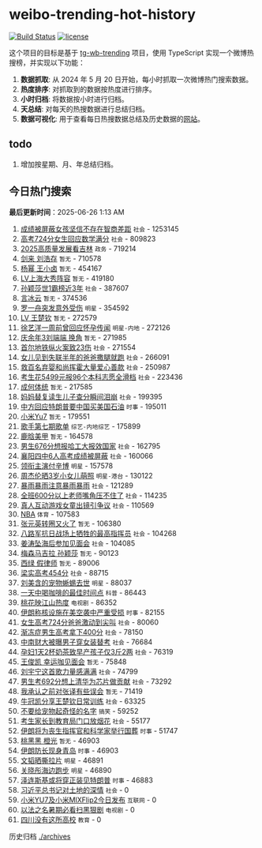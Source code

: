 # weibo-trending-hot-history

[![Build Status](https://github.com/lxw15337674/weibo-trending-hot-history/actions/workflows/nodejs.yml/badge.svg)](https://github.com/lxw15337674/weibo-trending-hot-history/actions)
[![license](https://img.shields.io/github/license/lxw15337674/weibo-trending-hot-history)](https://github.com/lxw15337674/weibo-trending-hot-history/blob/master/LICENSE)


这个项目的目标是基于 [tg-wb-trending](https://github.com/xiadd/tg-wb-trending) 项目，使用 TypeScript 实现一个微博热搜榜，并实现以下功能：

1. **数据抓取**: 从 2024 年 5 月 20 日开始，每小时抓取一次微博热门搜索数据。
2. **热度排序**: 对抓取到的数据按热度进行排序。
3. **小时归档**: 将数据按小时进行归档。
4. **天总结**: 对每天的热搜数据进行总结归档。
5. **数据可视化**: 用于查看每日热搜数据总结及历史数据的[网站](https://weibo-trending-hot-history.vercel.app/)。

## todo

1. 增加按星期、月、年总结归档。



## 今日热门搜索





































































































































































































































































































































































































































































































































































































































































































































































































































































































































































































































































































































































































































































































































































































































































































































































































































































































































































































































































































































































































































































































































































































































































































































































































































































































































































































































































































































































































































































































































































































































































































































































































































































































































































































































































































































































































































































































































































































































































































































































































































































































































































































































































































































































































































































































































































































































































































































































































































































































































































































































































































































































































































































































































































































































































































































































































































































































































































































































































































































































































































































































































































































































































































































































































































































































































































































































































































































































































































































































































































































































































































































































































































































































































































































































































































































































































































































































































































































































































































































































































































































































































































































































































































































































































































































































































































































































































































































































































































































































































































































































































































































































































































































































































































































<!-- BEGIN -->

**最后更新时间**：2025-06-26 1:13 AM
1. [成绩被屏蔽女孩坚信不存在智商差距](https://m.weibo.cn/search?containerid=100103type%3D1%26t%3D10%26q%3D%23%E6%88%90%E7%BB%A9%E8%A2%AB%E5%B1%8F%E8%94%BD%E5%A5%B3%E5%AD%A9%E5%9D%9A%E4%BF%A1%E4%B8%8D%E5%AD%98%E5%9C%A8%E6%99%BA%E5%95%86%E5%B7%AE%E8%B7%9D%23&stream_entry_id=31&isnewpage=1&extparam=seat%3D1%26realpos%3D1%26stream_entry_id%3D31%26flag%3D1%26band_rank%3D1%26lcate%3D5001%26filter_type%3Drealtimehot%26c_type%3D31%26dgr%3D0%26cate%3D5001%26pos%3D0%26q%3D%2523%25E6%2588%2590%25E7%25BB%25A9%25E8%25A2%25AB%25E5%25B1%258F%25E8%2594%25BD%25E5%25A5%25B3%25E5%25AD%25A9%25E5%259D%259A%25E4%25BF%25A1%25E4%25B8%258D%25E5%25AD%2598%25E5%259C%25A8%25E6%2599%25BA%25E5%2595%2586%25E5%25B7%25AE%25E8%25B7%259D%2523%26display_time%3D1750869430%26pre_seqid%3D17508694303230162153401) `社会` - 1253145
2. [高考724分女生回应数学满分](https://m.weibo.cn/search?containerid=100103type%3D1%26t%3D10%26q%3D%23%E9%AB%98%E8%80%83724%E5%88%86%E5%A5%B3%E7%94%9F%E5%9B%9E%E5%BA%94%E6%95%B0%E5%AD%A6%E6%BB%A1%E5%88%86%23&stream_entry_id=31&isnewpage=1&extparam=seat%3D1%26realpos%3D2%26stream_entry_id%3D31%26flag%3D2%26band_rank%3D2%26lcate%3D5001%26filter_type%3Drealtimehot%26c_type%3D31%26dgr%3D0%26cate%3D5001%26pos%3D1%26q%3D%2523%25E9%25AB%2598%25E8%2580%2583724%25E5%2588%2586%25E5%25A5%25B3%25E7%2594%259F%25E5%259B%259E%25E5%25BA%2594%25E6%2595%25B0%25E5%25AD%25A6%25E6%25BB%25A1%25E5%2588%2586%2523%26display_time%3D1750869430%26pre_seqid%3D17508694303230162153401) `社会` - 809823
3. [2025高质量发展看吉林](https://m.weibo.cn/search?containerid=100103type%3D1%26t%3D10%26q%3D%232025%E9%AB%98%E8%B4%A8%E9%87%8F%E5%8F%91%E5%B1%95%E7%9C%8B%E5%90%89%E6%9E%97%23&stream_entry_id=31&isnewpage=1&extparam=seat%3D1%26realpos%3D3%26stream_entry_id%3D31%26flag%3D0%26band_rank%3D3%26lcate%3D5001%26filter_type%3Drealtimehot%26c_type%3D31%26dgr%3D0%26cate%3D5001%26pos%3D2%26q%3D%25232025%25E9%25AB%2598%25E8%25B4%25A8%25E9%2587%258F%25E5%258F%2591%25E5%25B1%2595%25E7%259C%258B%25E5%2590%2589%25E6%259E%2597%2523%26display_time%3D1750869430%26pre_seqid%3D17508694303230162153401) `政务` - 719214
4. [剑来 刘浩存](https://m.weibo.cn/search?containerid=100103type%3D1%26t%3D10%26q%3D%E5%89%91%E6%9D%A5+%E5%88%98%E6%B5%A9%E5%AD%98&stream_entry_id=31&isnewpage=1&extparam=seat%3D1%26realpos%3D4%26stream_entry_id%3D31%26flag%3D2%26band_rank%3D4%26lcate%3D5001%26filter_type%3Drealtimehot%26c_type%3D31%26dgr%3D0%26cate%3D5001%26pos%3D4%26q%3D%25E5%2589%2591%25E6%259D%25A5%2520%25E5%2588%2598%25E6%25B5%25A9%25E5%25AD%2598%26display_time%3D1750869430%26pre_seqid%3D17508694303230162153401) `暂无` - 710578
5. [杨幂 王小卤](https://m.weibo.cn/search?containerid=100103type%3D1%26t%3D10%26q%3D%E6%9D%A8%E5%B9%82+%E7%8E%8B%E5%B0%8F%E5%8D%A4&stream_entry_id=31&isnewpage=1&extparam=seat%3D1%26realpos%3D5%26stream_entry_id%3D31%26flag%3D2%26band_rank%3D5%26lcate%3D5001%26filter_type%3Drealtimehot%26c_type%3D31%26dgr%3D0%26cate%3D5001%26pos%3D5%26q%3D%25E6%259D%25A8%25E5%25B9%2582%2520%25E7%258E%258B%25E5%25B0%258F%25E5%258D%25A4%26display_time%3D1750869430%26pre_seqid%3D17508694303230162153401) `暂无` - 454167
6. [LV上海大秀阵容](https://m.weibo.cn/search?containerid=100103type%3D1%26t%3D10%26q%3DLV%E4%B8%8A%E6%B5%B7%E5%A4%A7%E7%A7%80%E9%98%B5%E5%AE%B9&stream_entry_id=31&isnewpage=1&extparam=seat%3D1%26realpos%3D6%26stream_entry_id%3D31%26flag%3D0%26band_rank%3D6%26lcate%3D5001%26filter_type%3Drealtimehot%26c_type%3D31%26dgr%3D0%26cate%3D5001%26pos%3D6%26q%3DLV%25E4%25B8%258A%25E6%25B5%25B7%25E5%25A4%25A7%25E7%25A7%2580%25E9%2598%25B5%25E5%25AE%25B9%26display_time%3D1750869430%26pre_seqid%3D17508694303230162153401) `暂无` - 419180
7. [孙颖莎世1霸榜近3年](https://m.weibo.cn/search?containerid=100103type%3D1%26t%3D10%26q%3D%23%E5%AD%99%E9%A2%96%E8%8E%8E%E4%B8%961%E9%9C%B8%E6%A6%9C%E8%BF%913%E5%B9%B4%23&stream_entry_id=31&isnewpage=1&extparam=seat%3D1%26realpos%3D7%26stream_entry_id%3D31%26flag%3D1%26band_rank%3D7%26lcate%3D5001%26filter_type%3Drealtimehot%26c_type%3D31%26dgr%3D0%26cate%3D5001%26pos%3D8%26q%3D%2523%25E5%25AD%2599%25E9%25A2%2596%25E8%258E%258E%25E4%25B8%25961%25E9%259C%25B8%25E6%25A6%259C%25E8%25BF%25913%25E5%25B9%25B4%2523%26display_time%3D1750869430%26pre_seqid%3D17508694303230162153401) `社会` - 387607
8. [言冰云](https://m.weibo.cn/search?containerid=100103type%3D1%26t%3D10%26q%3D%E8%A8%80%E5%86%B0%E4%BA%91&stream_entry_id=31&isnewpage=1&extparam=seat%3D1%26realpos%3D8%26stream_entry_id%3D31%26flag%3D0%26band_rank%3D8%26lcate%3D5001%26filter_type%3Drealtimehot%26c_type%3D31%26dgr%3D0%26cate%3D5001%26pos%3D9%26q%3D%25E8%25A8%2580%25E5%2586%25B0%25E4%25BA%2591%26display_time%3D1750869430%26pre_seqid%3D17508694303230162153401) `暂无` - 374536
9. [罗一舟突发意外受伤](https://m.weibo.cn/search?containerid=100103type%3D1%26t%3D10%26q%3D%23%E7%BD%97%E4%B8%80%E8%88%9F%E7%AA%81%E5%8F%91%E6%84%8F%E5%A4%96%E5%8F%97%E4%BC%A4%23&stream_entry_id=31&isnewpage=1&extparam=seat%3D1%26realpos%3D9%26stream_entry_id%3D31%26flag%3D1%26band_rank%3D9%26lcate%3D5001%26filter_type%3Drealtimehot%26c_type%3D31%26dgr%3D0%26cate%3D5001%26pos%3D10%26q%3D%2523%25E7%25BD%2597%25E4%25B8%2580%25E8%2588%259F%25E7%25AA%2581%25E5%258F%2591%25E6%2584%258F%25E5%25A4%2596%25E5%258F%2597%25E4%25BC%25A4%2523%26display_time%3D1750869430%26pre_seqid%3D17508694303230162153401) `明星` - 354592
10. [LV 王楚钦](https://m.weibo.cn/search?containerid=100103type%3D1%26t%3D10%26q%3DLV+%E7%8E%8B%E6%A5%9A%E9%92%A6&stream_entry_id=31&isnewpage=1&extparam=seat%3D1%26realpos%3D10%26stream_entry_id%3D31%26flag%3D0%26band_rank%3D10%26lcate%3D5001%26filter_type%3Drealtimehot%26c_type%3D31%26dgr%3D0%26cate%3D5001%26pos%3D11%26q%3DLV%2520%25E7%258E%258B%25E6%25A5%259A%25E9%2592%25A6%26display_time%3D1750869430%26pre_seqid%3D17508694303230162153401) `暂无` - 272579
11. [徐艺洋一周前曾回应怀孕传闻](https://m.weibo.cn/search?containerid=100103type%3D1%26t%3D10%26q%3D%23%E5%BE%90%E8%89%BA%E6%B4%8B%E4%B8%80%E5%91%A8%E5%89%8D%E6%9B%BE%E5%9B%9E%E5%BA%94%E6%80%80%E5%AD%95%E4%BC%A0%E9%97%BB%23&stream_entry_id=31&isnewpage=1&extparam=seat%3D1%26realpos%3D11%26stream_entry_id%3D31%26flag%3D2%26band_rank%3D11%26lcate%3D5001%26filter_type%3Drealtimehot%26c_type%3D31%26dgr%3D0%26cate%3D5001%26pos%3D12%26q%3D%2523%25E5%25BE%2590%25E8%2589%25BA%25E6%25B4%258B%25E4%25B8%2580%25E5%2591%25A8%25E5%2589%258D%25E6%259B%25BE%25E5%259B%259E%25E5%25BA%2594%25E6%2580%2580%25E5%25AD%2595%25E4%25BC%25A0%25E9%2597%25BB%2523%26display_time%3D1750869430%26pre_seqid%3D17508694303230162153401) `明星-内地` - 272126
12. [庆余年3刘端端 换角](https://m.weibo.cn/search?containerid=100103type%3D1%26t%3D10%26q%3D%E5%BA%86%E4%BD%99%E5%B9%B43%E5%88%98%E7%AB%AF%E7%AB%AF+%E6%8D%A2%E8%A7%92&stream_entry_id=31&isnewpage=1&extparam=seat%3D1%26realpos%3D12%26stream_entry_id%3D31%26flag%3D0%26band_rank%3D12%26lcate%3D5001%26filter_type%3Drealtimehot%26c_type%3D31%26dgr%3D0%26cate%3D5001%26pos%3D13%26q%3D%25E5%25BA%2586%25E4%25BD%2599%25E5%25B9%25B43%25E5%2588%2598%25E7%25AB%25AF%25E7%25AB%25AF%2520%25E6%258D%25A2%25E8%25A7%2592%26display_time%3D1750869430%26pre_seqid%3D17508694303230162153401) `暂无` - 271985
13. [首尔地铁纵火案致23伤](https://m.weibo.cn/search?containerid=100103type%3D1%26t%3D10%26q%3D%23%E9%A6%96%E5%B0%94%E5%9C%B0%E9%93%81%E7%BA%B5%E7%81%AB%E6%A1%88%E8%87%B423%E4%BC%A4%23&stream_entry_id=31&isnewpage=1&extparam=seat%3D1%26realpos%3D13%26stream_entry_id%3D31%26flag%3D0%26band_rank%3D13%26lcate%3D5001%26filter_type%3Drealtimehot%26c_type%3D31%26dgr%3D0%26cate%3D5001%26pos%3D14%26q%3D%2523%25E9%25A6%2596%25E5%25B0%2594%25E5%259C%25B0%25E9%2593%2581%25E7%25BA%25B5%25E7%2581%25AB%25E6%25A1%2588%25E8%2587%25B423%25E4%25BC%25A4%2523%26display_time%3D1750869430%26pre_seqid%3D17508694303230162153401) `社会` - 271554
14. [女儿见到失联半年的爸爸撒腿就跑](https://m.weibo.cn/search?containerid=100103type%3D1%26t%3D10%26q%3D%23%E5%A5%B3%E5%84%BF%E8%A7%81%E5%88%B0%E5%A4%B1%E8%81%94%E5%8D%8A%E5%B9%B4%E7%9A%84%E7%88%B8%E7%88%B8%E6%92%92%E8%85%BF%E5%B0%B1%E8%B7%91%23&stream_entry_id=31&isnewpage=1&extparam=seat%3D1%26realpos%3D14%26stream_entry_id%3D31%26flag%3D0%26band_rank%3D14%26lcate%3D5001%26filter_type%3Drealtimehot%26c_type%3D31%26dgr%3D0%26cate%3D5001%26pos%3D15%26q%3D%2523%25E5%25A5%25B3%25E5%2584%25BF%25E8%25A7%2581%25E5%2588%25B0%25E5%25A4%25B1%25E8%2581%2594%25E5%258D%258A%25E5%25B9%25B4%25E7%259A%2584%25E7%2588%25B8%25E7%2588%25B8%25E6%2592%2592%25E8%2585%25BF%25E5%25B0%25B1%25E8%25B7%2591%2523%26display_time%3D1750869430%26pre_seqid%3D17508694303230162153401) `社会` - 266091
15. [救百名弃婴和尚挥霍大量爱心善款](https://m.weibo.cn/search?containerid=100103type%3D1%26t%3D10%26q%3D%23%E6%95%91%E7%99%BE%E5%90%8D%E5%BC%83%E5%A9%B4%E5%92%8C%E5%B0%9A%E6%8C%A5%E9%9C%8D%E5%A4%A7%E9%87%8F%E7%88%B1%E5%BF%83%E5%96%84%E6%AC%BE%23&stream_entry_id=31&isnewpage=1&extparam=seat%3D1%26realpos%3D25%26stream_entry_id%3D31%26flag%3D1%26band_rank%3D25%26lcate%3D5001%26filter_type%3Drealtimehot%26c_type%3D31%26dgr%3D0%26cate%3D5001%26pos%3D26%26q%3D%2523%25E6%2595%2591%25E7%2599%25BE%25E5%2590%258D%25E5%25BC%2583%25E5%25A9%25B4%25E5%2592%258C%25E5%25B0%259A%25E6%258C%25A5%25E9%259C%258D%25E5%25A4%25A7%25E9%2587%258F%25E7%2588%25B1%25E5%25BF%2583%25E5%2596%2584%25E6%25AC%25BE%2523%26display_time%3D1750869430%26pre_seqid%3D17508694303230162153401) `社会` - 250987
16. [考生花5499元报96个本科志愿全滑档](https://m.weibo.cn/search?containerid=100103type%3D1%26t%3D10%26q%3D%23%E8%80%83%E7%94%9F%E8%8A%B15499%E5%85%83%E6%8A%A596%E4%B8%AA%E6%9C%AC%E7%A7%91%E5%BF%97%E6%84%BF%E5%85%A8%E6%BB%91%E6%A1%A3%23&stream_entry_id=31&isnewpage=1&extparam=seat%3D1%26realpos%3D15%26stream_entry_id%3D31%26flag%3D0%26band_rank%3D15%26lcate%3D5001%26filter_type%3Drealtimehot%26c_type%3D31%26dgr%3D0%26cate%3D5001%26pos%3D16%26q%3D%2523%25E8%2580%2583%25E7%2594%259F%25E8%258A%25B15499%25E5%2585%2583%25E6%258A%25A596%25E4%25B8%25AA%25E6%259C%25AC%25E7%25A7%2591%25E5%25BF%2597%25E6%2584%25BF%25E5%2585%25A8%25E6%25BB%2591%25E6%25A1%25A3%2523%26display_time%3D1750869430%26pre_seqid%3D17508694303230162153401) `社会` - 223436
17. [成何体统](https://m.weibo.cn/search?containerid=100103type%3D1%26t%3D10%26q%3D%E6%88%90%E4%BD%95%E4%BD%93%E7%BB%9F&stream_entry_id=31&isnewpage=1&extparam=seat%3D1%26realpos%3D23%26stream_entry_id%3D31%26flag%3D1%26band_rank%3D23%26lcate%3D5001%26filter_type%3Drealtimehot%26c_type%3D31%26dgr%3D0%26cate%3D5001%26pos%3D24%26q%3D%25E6%2588%2590%25E4%25BD%2595%25E4%25BD%2593%25E7%25BB%259F%26display_time%3D1750869430%26pre_seqid%3D17508694303230162153401) `暂无` - 217585
18. [妈妈替复读生儿子查分瞬间泪崩](https://m.weibo.cn/search?containerid=100103type%3D1%26t%3D10%26q%3D%23%E5%A6%88%E5%A6%88%E6%9B%BF%E5%A4%8D%E8%AF%BB%E7%94%9F%E5%84%BF%E5%AD%90%E6%9F%A5%E5%88%86%E7%9E%AC%E9%97%B4%E6%B3%AA%E5%B4%A9%23&stream_entry_id=31&isnewpage=1&extparam=seat%3D1%26realpos%3D16%26stream_entry_id%3D31%26flag%3D1%26band_rank%3D16%26lcate%3D5001%26filter_type%3Drealtimehot%26c_type%3D31%26dgr%3D0%26cate%3D5001%26pos%3D17%26q%3D%2523%25E5%25A6%2588%25E5%25A6%2588%25E6%259B%25BF%25E5%25A4%258D%25E8%25AF%25BB%25E7%2594%259F%25E5%2584%25BF%25E5%25AD%2590%25E6%259F%25A5%25E5%2588%2586%25E7%259E%25AC%25E9%2597%25B4%25E6%25B3%25AA%25E5%25B4%25A9%2523%26display_time%3D1750869430%26pre_seqid%3D17508694303230162153401) `社会` - 199395
19. [中方回应特朗普要中国买美国石油](https://m.weibo.cn/search?containerid=100103type%3D1%26t%3D10%26q%3D%23%E4%B8%AD%E6%96%B9%E5%9B%9E%E5%BA%94%E7%89%B9%E6%9C%97%E6%99%AE%E8%A6%81%E4%B8%AD%E5%9B%BD%E4%B9%B0%E7%BE%8E%E5%9B%BD%E7%9F%B3%E6%B2%B9%23&stream_entry_id=31&isnewpage=1&extparam=seat%3D1%26realpos%3D17%26stream_entry_id%3D31%26flag%3D0%26band_rank%3D17%26lcate%3D5001%26filter_type%3Drealtimehot%26c_type%3D31%26dgr%3D0%26cate%3D5001%26pos%3D18%26q%3D%2523%25E4%25B8%25AD%25E6%2596%25B9%25E5%259B%259E%25E5%25BA%2594%25E7%2589%25B9%25E6%259C%2597%25E6%2599%25AE%25E8%25A6%2581%25E4%25B8%25AD%25E5%259B%25BD%25E4%25B9%25B0%25E7%25BE%258E%25E5%259B%25BD%25E7%259F%25B3%25E6%25B2%25B9%2523%26display_time%3D1750869430%26pre_seqid%3D17508694303230162153401) `时事` - 195011
20. [小米Yu7](https://m.weibo.cn/search?containerid=100103type%3D1%26t%3D10%26q%3D%E5%B0%8F%E7%B1%B3Yu7&stream_entry_id=31&isnewpage=1&extparam=seat%3D1%26realpos%3D18%26stream_entry_id%3D31%26flag%3D0%26band_rank%3D18%26lcate%3D5001%26filter_type%3Drealtimehot%26c_type%3D31%26dgr%3D0%26cate%3D5001%26pos%3D19%26q%3D%25E5%25B0%258F%25E7%25B1%25B3Yu7%26display_time%3D1750869430%26pre_seqid%3D17508694303230162153401) `暂无` - 179551
21. [歌手第七期歌单](https://m.weibo.cn/search?containerid=100103type%3D1%26t%3D10%26q%3D%23%E6%AD%8C%E6%89%8B%E7%AC%AC%E4%B8%83%E6%9C%9F%E6%AD%8C%E5%8D%95%23&stream_entry_id=31&isnewpage=1&extparam=seat%3D1%26realpos%3D19%26stream_entry_id%3D31%26flag%3D0%26band_rank%3D19%26lcate%3D5001%26filter_type%3Drealtimehot%26c_type%3D31%26dgr%3D0%26cate%3D5001%26pos%3D20%26q%3D%2523%25E6%25AD%258C%25E6%2589%258B%25E7%25AC%25AC%25E4%25B8%2583%25E6%259C%259F%25E6%25AD%258C%25E5%258D%2595%2523%26display_time%3D1750869430%26pre_seqid%3D17508694303230162153401) `综艺-内地综艺` - 175899
22. [鹿晗美甲](https://m.weibo.cn/search?containerid=100103type%3D1%26t%3D10%26q%3D%E9%B9%BF%E6%99%97%E7%BE%8E%E7%94%B2&stream_entry_id=31&isnewpage=1&extparam=seat%3D1%26realpos%3D20%26stream_entry_id%3D31%26flag%3D0%26band_rank%3D20%26lcate%3D5001%26filter_type%3Drealtimehot%26c_type%3D31%26dgr%3D0%26cate%3D5001%26pos%3D21%26q%3D%25E9%25B9%25BF%25E6%2599%2597%25E7%25BE%258E%25E7%2594%25B2%26display_time%3D1750869430%26pre_seqid%3D17508694303230162153401) `暂无` - 164578
23. [男生676分想报哈工大报效国家](https://m.weibo.cn/search?containerid=100103type%3D1%26t%3D10%26q%3D%23%E7%94%B7%E7%94%9F676%E5%88%86%E6%83%B3%E6%8A%A5%E5%93%88%E5%B7%A5%E5%A4%A7%E6%8A%A5%E6%95%88%E5%9B%BD%E5%AE%B6%23&stream_entry_id=31&isnewpage=1&extparam=seat%3D1%26realpos%3D22%26stream_entry_id%3D31%26flag%3D1%26band_rank%3D22%26lcate%3D5001%26filter_type%3Drealtimehot%26c_type%3D31%26dgr%3D0%26cate%3D5001%26pos%3D23%26q%3D%2523%25E7%2594%25B7%25E7%2594%259F676%25E5%2588%2586%25E6%2583%25B3%25E6%258A%25A5%25E5%2593%2588%25E5%25B7%25A5%25E5%25A4%25A7%25E6%258A%25A5%25E6%2595%2588%25E5%259B%25BD%25E5%25AE%25B6%2523%26display_time%3D1750869430%26pre_seqid%3D17508694303230162153401) `社会` - 162795
24. [襄阳四中6人高考成绩被屏蔽](https://m.weibo.cn/search?containerid=100103type%3D1%26t%3D10%26q%3D%23%E8%A5%84%E9%98%B3%E5%9B%9B%E4%B8%AD6%E4%BA%BA%E9%AB%98%E8%80%83%E6%88%90%E7%BB%A9%E8%A2%AB%E5%B1%8F%E8%94%BD%23&stream_entry_id=31&isnewpage=1&extparam=seat%3D1%26lcate%3D5001%26pos%3D16%26q%3D%2523%25E8%25A5%2584%25E9%2598%25B3%25E5%259B%259B%25E4%25B8%25AD6%25E4%25BA%25BA%25E9%25AB%2598%25E8%2580%2583%25E6%2588%2590%25E7%25BB%25A9%25E8%25A2%25AB%25E5%25B1%258F%25E8%2594%25BD%2523%26dgr%3D0%26band_rank%3D16%26filter_type%3Drealtimehot%26flag%3D1%26c_type%3D31%26realpos%3D16%26stream_entry_id%3D31%26cate%3D5001%26display_time%3D1750871583%26pre_seqid%3D17508715833630160325333) `社会` - 160066
25. [领衔主演付辛博](https://m.weibo.cn/search?containerid=100103type%3D1%26t%3D10%26q%3D%23%E9%A2%86%E8%A1%94%E4%B8%BB%E6%BC%94%E4%BB%98%E8%BE%9B%E5%8D%9A%23&stream_entry_id=31&isnewpage=1&extparam=seat%3D1%26realpos%3D21%26stream_entry_id%3D31%26flag%3D0%26band_rank%3D21%26lcate%3D5001%26filter_type%3Drealtimehot%26c_type%3D31%26dgr%3D0%26cate%3D5001%26pos%3D22%26q%3D%2523%25E9%25A2%2586%25E8%25A1%2594%25E4%25B8%25BB%25E6%25BC%2594%25E4%25BB%2598%25E8%25BE%259B%25E5%258D%259A%2523%26display_time%3D1750869430%26pre_seqid%3D17508694303230162153401) `明星` - 157578
26. [周杰伦晒3岁小女儿萌照](https://m.weibo.cn/search?containerid=100103type%3D1%26t%3D10%26q%3D%23%E5%91%A8%E6%9D%B0%E4%BC%A6%E6%99%923%E5%B2%81%E5%B0%8F%E5%A5%B3%E5%84%BF%E8%90%8C%E7%85%A7%23&stream_entry_id=31&isnewpage=1&extparam=seat%3D1%26realpos%3D24%26stream_entry_id%3D31%26flag%3D0%26band_rank%3D24%26lcate%3D5001%26filter_type%3Drealtimehot%26c_type%3D31%26dgr%3D0%26cate%3D5001%26pos%3D25%26q%3D%2523%25E5%2591%25A8%25E6%259D%25B0%25E4%25BC%25A6%25E6%2599%25923%25E5%25B2%2581%25E5%25B0%258F%25E5%25A5%25B3%25E5%2584%25BF%25E8%2590%258C%25E7%2585%25A7%2523%26display_time%3D1750869430%26pre_seqid%3D17508694303230162153401) `明星-港台` - 130122
27. [暴雨暴雨注意暴雨暴雨](https://m.weibo.cn/search?containerid=100103type%3D1%26t%3D10%26q%3D%23%E6%9A%B4%E9%9B%A8%E6%9A%B4%E9%9B%A8%E6%B3%A8%E6%84%8F%E6%9A%B4%E9%9B%A8%E6%9A%B4%E9%9B%A8%23&stream_entry_id=31&isnewpage=1&extparam=seat%3D1%26realpos%3D26%26stream_entry_id%3D31%26flag%3D0%26band_rank%3D26%26lcate%3D5001%26filter_type%3Drealtimehot%26c_type%3D31%26dgr%3D0%26cate%3D5001%26pos%3D27%26q%3D%2523%25E6%259A%25B4%25E9%259B%25A8%25E6%259A%25B4%25E9%259B%25A8%25E6%25B3%25A8%25E6%2584%258F%25E6%259A%25B4%25E9%259B%25A8%25E6%259A%25B4%25E9%259B%25A8%2523%26display_time%3D1750869430%26pre_seqid%3D17508694303230162153401) `社会` - 121289
28. [全班600分以上老师嘴角压不住了](https://m.weibo.cn/search?containerid=100103type%3D1%26t%3D10%26q%3D%23%E5%85%A8%E7%8F%AD600%E5%88%86%E4%BB%A5%E4%B8%8A%E8%80%81%E5%B8%88%E5%98%B4%E8%A7%92%E5%8E%8B%E4%B8%8D%E4%BD%8F%E4%BA%86%23&stream_entry_id=31&isnewpage=1&extparam=seat%3D1%26realpos%3D27%26stream_entry_id%3D31%26flag%3D0%26band_rank%3D27%26lcate%3D5001%26filter_type%3Drealtimehot%26c_type%3D31%26dgr%3D0%26cate%3D5001%26pos%3D28%26q%3D%2523%25E5%2585%25A8%25E7%258F%25AD600%25E5%2588%2586%25E4%25BB%25A5%25E4%25B8%258A%25E8%2580%2581%25E5%25B8%2588%25E5%2598%25B4%25E8%25A7%2592%25E5%258E%258B%25E4%25B8%258D%25E4%25BD%258F%25E4%25BA%2586%2523%26display_time%3D1750869430%26pre_seqid%3D17508694303230162153401) `社会` - 114235
29. [真人互动游戏女童出镜引争议](https://m.weibo.cn/search?containerid=100103type%3D1%26t%3D10%26q%3D%23%E7%9C%9F%E4%BA%BA%E4%BA%92%E5%8A%A8%E6%B8%B8%E6%88%8F%E5%A5%B3%E7%AB%A5%E5%87%BA%E9%95%9C%E5%BC%95%E4%BA%89%E8%AE%AE%23&stream_entry_id=31&isnewpage=1&extparam=seat%3D1%26realpos%3D41%26stream_entry_id%3D31%26flag%3D1%26band_rank%3D41%26lcate%3D5001%26filter_type%3Drealtimehot%26c_type%3D31%26dgr%3D0%26cate%3D5001%26pos%3D42%26q%3D%2523%25E7%259C%259F%25E4%25BA%25BA%25E4%25BA%2592%25E5%258A%25A8%25E6%25B8%25B8%25E6%2588%258F%25E5%25A5%25B3%25E7%25AB%25A5%25E5%2587%25BA%25E9%2595%259C%25E5%25BC%2595%25E4%25BA%2589%25E8%25AE%25AE%2523%26display_time%3D1750869430%26pre_seqid%3D17508694303230162153401) `社会` - 110569
30. [NBA](https://m.weibo.cn/search?containerid=100103type%3D1%26t%3D10%26q%3DNBA&stream_entry_id=31&isnewpage=1&extparam=seat%3D1%26realpos%3D28%26stream_entry_id%3D31%26flag%3D0%26band_rank%3D28%26lcate%3D5001%26filter_type%3Drealtimehot%26c_type%3D31%26dgr%3D0%26cate%3D5001%26pos%3D29%26q%3DNBA%26display_time%3D1750869430%26pre_seqid%3D17508694303230162153401) `体育` - 107583
31. [张元英转圈又火了](https://m.weibo.cn/search?containerid=100103type%3D1%26t%3D10%26q%3D%E5%BC%A0%E5%85%83%E8%8B%B1%E8%BD%AC%E5%9C%88%E5%8F%88%E7%81%AB%E4%BA%86&stream_entry_id=31&isnewpage=1&extparam=seat%3D1%26realpos%3D29%26stream_entry_id%3D31%26flag%3D0%26band_rank%3D29%26lcate%3D5001%26filter_type%3Drealtimehot%26c_type%3D31%26dgr%3D0%26cate%3D5001%26pos%3D30%26q%3D%25E5%25BC%25A0%25E5%2585%2583%25E8%258B%25B1%25E8%25BD%25AC%25E5%259C%2588%25E5%258F%2588%25E7%2581%25AB%25E4%25BA%2586%26display_time%3D1750869430%26pre_seqid%3D17508694303230162153401) `暂无` - 106380
32. [八路军抗日战场上牺牲的最高指挥员](https://m.weibo.cn/search?containerid=100103type%3D1%26t%3D10%26q%3D%23%E5%85%AB%E8%B7%AF%E5%86%9B%E6%8A%97%E6%97%A5%E6%88%98%E5%9C%BA%E4%B8%8A%E7%89%BA%E7%89%B2%E7%9A%84%E6%9C%80%E9%AB%98%E6%8C%87%E6%8C%A5%E5%91%98%23&stream_entry_id=31&isnewpage=1&extparam=seat%3D1%26realpos%3D30%26stream_entry_id%3D31%26flag%3D1%26band_rank%3D30%26lcate%3D5001%26filter_type%3Drealtimehot%26c_type%3D31%26dgr%3D0%26cate%3D5001%26pos%3D31%26q%3D%2523%25E5%2585%25AB%25E8%25B7%25AF%25E5%2586%259B%25E6%258A%2597%25E6%2597%25A5%25E6%2588%2598%25E5%259C%25BA%25E4%25B8%258A%25E7%2589%25BA%25E7%2589%25B2%25E7%259A%2584%25E6%259C%2580%25E9%25AB%2598%25E6%258C%2587%25E6%258C%25A5%25E5%2591%2598%2523%26display_time%3D1750869430%26pre_seqid%3D17508694303230162153401) `社会` - 104268
33. [姜涛坠海后参加见面会](https://m.weibo.cn/search?containerid=100103type%3D1%26t%3D10%26q%3D%23%E5%A7%9C%E6%B6%9B%E5%9D%A0%E6%B5%B7%E5%90%8E%E5%8F%82%E5%8A%A0%E8%A7%81%E9%9D%A2%E4%BC%9A%23&stream_entry_id=31&isnewpage=1&extparam=seat%3D1%26realpos%3D31%26stream_entry_id%3D31%26flag%3D1%26band_rank%3D31%26lcate%3D5001%26filter_type%3Drealtimehot%26c_type%3D31%26dgr%3D0%26cate%3D5001%26pos%3D32%26q%3D%2523%25E5%25A7%259C%25E6%25B6%259B%25E5%259D%25A0%25E6%25B5%25B7%25E5%2590%258E%25E5%258F%2582%25E5%258A%25A0%25E8%25A7%2581%25E9%259D%25A2%25E4%25BC%259A%2523%26display_time%3D1750869430%26pre_seqid%3D17508694303230162153401) `社会` - 104085
34. [梅森马吉拉 孙颖莎](https://m.weibo.cn/search?containerid=100103type%3D1%26t%3D10%26q%3D%E6%A2%85%E6%A3%AE%E9%A9%AC%E5%90%89%E6%8B%89+%E5%AD%99%E9%A2%96%E8%8E%8E&stream_entry_id=31&isnewpage=1&extparam=seat%3D1%26realpos%3D32%26stream_entry_id%3D31%26flag%3D0%26band_rank%3D32%26lcate%3D5001%26filter_type%3Drealtimehot%26c_type%3D31%26dgr%3D0%26cate%3D5001%26pos%3D33%26q%3D%25E6%25A2%2585%25E6%25A3%25AE%25E9%25A9%25AC%25E5%2590%2589%25E6%258B%2589%2520%25E5%25AD%2599%25E9%25A2%2596%25E8%258E%258E%26display_time%3D1750869430%26pre_seqid%3D17508694303230162153401) `暂无` - 90123
35. [西绿 假律师](https://m.weibo.cn/search?containerid=100103type%3D1%26t%3D10%26q%3D%E8%A5%BF%E7%BB%BF+%E5%81%87%E5%BE%8B%E5%B8%88&stream_entry_id=31&isnewpage=1&extparam=seat%3D1%26realpos%3D33%26stream_entry_id%3D31%26flag%3D0%26band_rank%3D33%26lcate%3D5001%26filter_type%3Drealtimehot%26c_type%3D31%26dgr%3D0%26cate%3D5001%26pos%3D34%26q%3D%25E8%25A5%25BF%25E7%25BB%25BF%2520%25E5%2581%2587%25E5%25BE%258B%25E5%25B8%2588%26display_time%3D1750869430%26pre_seqid%3D17508694303230162153401) `暂无` - 89006
36. [梁实高考454分](https://m.weibo.cn/search?containerid=100103type%3D1%26t%3D10%26q%3D%23%E6%A2%81%E5%AE%9E%E9%AB%98%E8%80%83454%E5%88%86%23&stream_entry_id=31&isnewpage=1&extparam=seat%3D1%26realpos%3D34%26stream_entry_id%3D31%26flag%3D0%26band_rank%3D34%26lcate%3D5001%26filter_type%3Drealtimehot%26c_type%3D31%26dgr%3D0%26cate%3D5001%26pos%3D35%26q%3D%2523%25E6%25A2%2581%25E5%25AE%259E%25E9%25AB%2598%25E8%2580%2583454%25E5%2588%2586%2523%26display_time%3D1750869430%26pre_seqid%3D17508694303230162153401) `社会` - 88715
37. [刘美含的宠物蜥蜴去世](https://m.weibo.cn/search?containerid=100103type%3D1%26t%3D10%26q%3D%23%E5%88%98%E7%BE%8E%E5%90%AB%E7%9A%84%E5%AE%A0%E7%89%A9%E8%9C%A5%E8%9C%B4%E5%8E%BB%E4%B8%96%23&stream_entry_id=31&isnewpage=1&extparam=seat%3D1%26realpos%3D35%26stream_entry_id%3D31%26flag%3D0%26band_rank%3D35%26lcate%3D5001%26filter_type%3Drealtimehot%26c_type%3D31%26dgr%3D0%26cate%3D5001%26pos%3D36%26q%3D%2523%25E5%2588%2598%25E7%25BE%258E%25E5%2590%25AB%25E7%259A%2584%25E5%25AE%25A0%25E7%2589%25A9%25E8%259C%25A5%25E8%259C%25B4%25E5%258E%25BB%25E4%25B8%2596%2523%26display_time%3D1750869430%26pre_seqid%3D17508694303230162153401) `明星` - 88037
38. [一天中喝咖啡的最佳时间点](https://m.weibo.cn/search?containerid=100103type%3D1%26t%3D10%26q%3D%23%E4%B8%80%E5%A4%A9%E4%B8%AD%E5%96%9D%E5%92%96%E5%95%A1%E7%9A%84%E6%9C%80%E4%BD%B3%E6%97%B6%E9%97%B4%E7%82%B9%23&stream_entry_id=31&isnewpage=1&extparam=seat%3D1%26realpos%3D36%26stream_entry_id%3D31%26flag%3D0%26band_rank%3D36%26lcate%3D5001%26filter_type%3Drealtimehot%26c_type%3D31%26dgr%3D0%26cate%3D5001%26pos%3D37%26q%3D%2523%25E4%25B8%2580%25E5%25A4%25A9%25E4%25B8%25AD%25E5%2596%259D%25E5%2592%2596%25E5%2595%25A1%25E7%259A%2584%25E6%259C%2580%25E4%25BD%25B3%25E6%2597%25B6%25E9%2597%25B4%25E7%2582%25B9%2523%26display_time%3D1750869430%26pre_seqid%3D17508694303230162153401) `科普` - 86443
39. [桃花映江山热度](https://m.weibo.cn/search?containerid=100103type%3D1%26t%3D10%26q%3D%23%E6%A1%83%E8%8A%B1%E6%98%A0%E6%B1%9F%E5%B1%B1%E7%83%AD%E5%BA%A6%23&stream_entry_id=31&isnewpage=1&extparam=seat%3D1%26realpos%3D37%26stream_entry_id%3D31%26flag%3D0%26band_rank%3D37%26lcate%3D5001%26filter_type%3Drealtimehot%26c_type%3D31%26dgr%3D0%26cate%3D5001%26pos%3D38%26q%3D%2523%25E6%25A1%2583%25E8%258A%25B1%25E6%2598%25A0%25E6%25B1%259F%25E5%25B1%25B1%25E7%2583%25AD%25E5%25BA%25A6%2523%26display_time%3D1750869430%26pre_seqid%3D17508694303230162153401) `电视剧` - 86352
40. [伊朗称核设施在美空袭中严重受损](https://m.weibo.cn/search?containerid=100103type%3D1%26t%3D10%26q%3D%23%E4%BC%8A%E6%9C%97%E7%A7%B0%E6%A0%B8%E8%AE%BE%E6%96%BD%E5%9C%A8%E7%BE%8E%E7%A9%BA%E8%A2%AD%E4%B8%AD%E4%B8%A5%E9%87%8D%E5%8F%97%E6%8D%9F%23&stream_entry_id=31&isnewpage=1&extparam=seat%3D1%26realpos%3D38%26stream_entry_id%3D31%26flag%3D0%26band_rank%3D38%26lcate%3D5001%26filter_type%3Drealtimehot%26c_type%3D31%26dgr%3D0%26cate%3D5001%26pos%3D39%26q%3D%2523%25E4%25BC%258A%25E6%259C%2597%25E7%25A7%25B0%25E6%25A0%25B8%25E8%25AE%25BE%25E6%2596%25BD%25E5%259C%25A8%25E7%25BE%258E%25E7%25A9%25BA%25E8%25A2%25AD%25E4%25B8%25AD%25E4%25B8%25A5%25E9%2587%258D%25E5%258F%2597%25E6%258D%259F%2523%26display_time%3D1750869430%26pre_seqid%3D17508694303230162153401) `时事` - 82155
41. [女生高考724分爸爸激动到尖叫](https://m.weibo.cn/search?containerid=100103type%3D1%26t%3D10%26q%3D%23%E5%A5%B3%E7%94%9F%E9%AB%98%E8%80%83724%E5%88%86%E7%88%B8%E7%88%B8%E6%BF%80%E5%8A%A8%E5%88%B0%E5%B0%96%E5%8F%AB%23&stream_entry_id=31&isnewpage=1&extparam=seat%3D1%26realpos%3D39%26stream_entry_id%3D31%26flag%3D0%26band_rank%3D39%26lcate%3D5001%26filter_type%3Drealtimehot%26c_type%3D31%26dgr%3D0%26cate%3D5001%26pos%3D40%26q%3D%2523%25E5%25A5%25B3%25E7%2594%259F%25E9%25AB%2598%25E8%2580%2583724%25E5%2588%2586%25E7%2588%25B8%25E7%2588%25B8%25E6%25BF%2580%25E5%258A%25A8%25E5%2588%25B0%25E5%25B0%2596%25E5%258F%25AB%2523%26display_time%3D1750869430%26pre_seqid%3D17508694303230162153401) `社会` - 80060
42. [渐冻症男生高考拿下400分](https://m.weibo.cn/search?containerid=100103type%3D1%26t%3D10%26q%3D%23%E6%B8%90%E5%86%BB%E7%97%87%E7%94%B7%E7%94%9F%E9%AB%98%E8%80%83%E6%8B%BF%E4%B8%8B400%E5%88%86%23&stream_entry_id=31&isnewpage=1&extparam=seat%3D1%26realpos%3D40%26stream_entry_id%3D31%26flag%3D1%26band_rank%3D40%26lcate%3D5001%26filter_type%3Drealtimehot%26c_type%3D31%26dgr%3D0%26cate%3D5001%26pos%3D41%26q%3D%2523%25E6%25B8%2590%25E5%2586%25BB%25E7%2597%2587%25E7%2594%25B7%25E7%2594%259F%25E9%25AB%2598%25E8%2580%2583%25E6%258B%25BF%25E4%25B8%258B400%25E5%2588%2586%2523%26display_time%3D1750869430%26pre_seqid%3D17508694303230162153401) `社会` - 78150
43. [中南财大被曝男子穿女装替考](https://m.weibo.cn/search?containerid=100103type%3D1%26t%3D10%26q%3D%23%E4%B8%AD%E5%8D%97%E8%B4%A2%E5%A4%A7%E8%A2%AB%E6%9B%9D%E7%94%B7%E5%AD%90%E7%A9%BF%E5%A5%B3%E8%A3%85%E6%9B%BF%E8%80%83%23&stream_entry_id=31&isnewpage=1&extparam=seat%3D1%26realpos%3D42%26stream_entry_id%3D31%26flag%3D0%26band_rank%3D42%26lcate%3D5001%26filter_type%3Drealtimehot%26c_type%3D31%26dgr%3D0%26cate%3D5001%26pos%3D43%26q%3D%2523%25E4%25B8%25AD%25E5%258D%2597%25E8%25B4%25A2%25E5%25A4%25A7%25E8%25A2%25AB%25E6%259B%259D%25E7%2594%25B7%25E5%25AD%2590%25E7%25A9%25BF%25E5%25A5%25B3%25E8%25A3%2585%25E6%259B%25BF%25E8%2580%2583%2523%26display_time%3D1750869430%26pre_seqid%3D17508694303230162153401) `社会` - 76684
44. [孕妇1天2杯奶茶致早产孩子仅3斤2两](https://m.weibo.cn/search?containerid=100103type%3D1%26t%3D10%26q%3D%23%E5%AD%95%E5%A6%871%E5%A4%A92%E6%9D%AF%E5%A5%B6%E8%8C%B6%E8%87%B4%E6%97%A9%E4%BA%A7%E5%AD%A9%E5%AD%90%E4%BB%853%E6%96%A42%E4%B8%A4%23&stream_entry_id=31&isnewpage=1&extparam=seat%3D1%26realpos%3D43%26stream_entry_id%3D31%26flag%3D0%26band_rank%3D43%26lcate%3D5001%26filter_type%3Drealtimehot%26c_type%3D31%26dgr%3D0%26cate%3D5001%26pos%3D44%26q%3D%2523%25E5%25AD%2595%25E5%25A6%25871%25E5%25A4%25A92%25E6%259D%25AF%25E5%25A5%25B6%25E8%258C%25B6%25E8%2587%25B4%25E6%2597%25A9%25E4%25BA%25A7%25E5%25AD%25A9%25E5%25AD%2590%25E4%25BB%25853%25E6%2596%25A42%25E4%25B8%25A4%2523%26display_time%3D1750869430%26pre_seqid%3D17508694303230162153401) `社会` - 76319
45. [王俊凯 幸运咖见面会](https://m.weibo.cn/search?containerid=100103type%3D1%26t%3D10%26q%3D%E7%8E%8B%E4%BF%8A%E5%87%AF+%E5%B9%B8%E8%BF%90%E5%92%96%E8%A7%81%E9%9D%A2%E4%BC%9A&stream_entry_id=31&isnewpage=1&extparam=seat%3D1%26realpos%3D44%26stream_entry_id%3D31%26flag%3D1%26band_rank%3D44%26lcate%3D5001%26filter_type%3Drealtimehot%26c_type%3D31%26dgr%3D0%26cate%3D5001%26pos%3D45%26q%3D%25E7%258E%258B%25E4%25BF%258A%25E5%2587%25AF%2520%25E5%25B9%25B8%25E8%25BF%2590%25E5%2592%2596%25E8%25A7%2581%25E9%259D%25A2%25E4%25BC%259A%26display_time%3D1750869430%26pre_seqid%3D17508694303230162153401) `暂无` - 75848
46. [刘宇宁这首歌力量感满满](https://m.weibo.cn/search?containerid=100103type%3D1%26t%3D10%26q%3D%23%E5%88%98%E5%AE%87%E5%AE%81%E8%BF%99%E9%A6%96%E6%AD%8C%E5%8A%9B%E9%87%8F%E6%84%9F%E6%BB%A1%E6%BB%A1%23&stream_entry_id=31&isnewpage=1&extparam=seat%3D1%26realpos%3D45%26stream_entry_id%3D31%26flag%3D1%26band_rank%3D45%26lcate%3D5001%26filter_type%3Drealtimehot%26c_type%3D31%26dgr%3D0%26cate%3D5001%26pos%3D46%26q%3D%2523%25E5%2588%2598%25E5%25AE%2587%25E5%25AE%2581%25E8%25BF%2599%25E9%25A6%2596%25E6%25AD%258C%25E5%258A%259B%25E9%2587%258F%25E6%2584%259F%25E6%25BB%25A1%25E6%25BB%25A1%2523%26display_time%3D1750869430%26pre_seqid%3D17508694303230162153401) `社会` - 74799
47. [男生考692分想上清华为芯片做贡献](https://m.weibo.cn/search?containerid=100103type%3D1%26t%3D10%26q%3D%23%E7%94%B7%E7%94%9F%E8%80%83692%E5%88%86%E6%83%B3%E4%B8%8A%E6%B8%85%E5%8D%8E%E4%B8%BA%E8%8A%AF%E7%89%87%E5%81%9A%E8%B4%A1%E7%8C%AE%23&stream_entry_id=31&isnewpage=1&extparam=seat%3D1%26realpos%3D46%26stream_entry_id%3D31%26flag%3D0%26band_rank%3D46%26lcate%3D5001%26filter_type%3Drealtimehot%26c_type%3D31%26dgr%3D0%26cate%3D5001%26pos%3D47%26q%3D%2523%25E7%2594%25B7%25E7%2594%259F%25E8%2580%2583692%25E5%2588%2586%25E6%2583%25B3%25E4%25B8%258A%25E6%25B8%2585%25E5%258D%258E%25E4%25B8%25BA%25E8%258A%25AF%25E7%2589%2587%25E5%2581%259A%25E8%25B4%25A1%25E7%258C%25AE%2523%26display_time%3D1750869430%26pre_seqid%3D17508694303230162153401) `社会` - 73292
48. [我承认之前对张译有些误会](https://m.weibo.cn/search?containerid=100103type%3D1%26t%3D10%26q%3D%E6%88%91%E6%89%BF%E8%AE%A4%E4%B9%8B%E5%89%8D%E5%AF%B9%E5%BC%A0%E8%AF%91%E6%9C%89%E4%BA%9B%E8%AF%AF%E4%BC%9A&stream_entry_id=31&isnewpage=1&extparam=seat%3D1%26realpos%3D47%26stream_entry_id%3D31%26flag%3D1%26band_rank%3D47%26lcate%3D5001%26filter_type%3Drealtimehot%26c_type%3D31%26dgr%3D0%26cate%3D5001%26pos%3D48%26q%3D%25E6%2588%2591%25E6%2589%25BF%25E8%25AE%25A4%25E4%25B9%258B%25E5%2589%258D%25E5%25AF%25B9%25E5%25BC%25A0%25E8%25AF%2591%25E6%259C%2589%25E4%25BA%259B%25E8%25AF%25AF%25E4%25BC%259A%26display_time%3D1750869430%26pre_seqid%3D17508694303230162153401) `暂无` - 71419
49. [牛冠凯分享王楚钦日常训练](https://m.weibo.cn/search?containerid=100103type%3D1%26t%3D10%26q%3D%23%E7%89%9B%E5%86%A0%E5%87%AF%E5%88%86%E4%BA%AB%E7%8E%8B%E6%A5%9A%E9%92%A6%E6%97%A5%E5%B8%B8%E8%AE%AD%E7%BB%83%23&stream_entry_id=31&isnewpage=1&extparam=seat%3D1%26realpos%3D48%26stream_entry_id%3D31%26flag%3D1%26band_rank%3D48%26lcate%3D5001%26filter_type%3Drealtimehot%26c_type%3D31%26dgr%3D0%26cate%3D5001%26pos%3D49%26q%3D%2523%25E7%2589%259B%25E5%2586%25A0%25E5%2587%25AF%25E5%2588%2586%25E4%25BA%25AB%25E7%258E%258B%25E6%25A5%259A%25E9%2592%25A6%25E6%2597%25A5%25E5%25B8%25B8%25E8%25AE%25AD%25E7%25BB%2583%2523%26display_time%3D1750869430%26pre_seqid%3D17508694303230162153401) `社会` - 63325
50. [不要给宠物起奇怪的名字](https://m.weibo.cn/search?containerid=100103type%3D1%26t%3D10%26q%3D%23%E4%B8%8D%E8%A6%81%E7%BB%99%E5%AE%A0%E7%89%A9%E8%B5%B7%E5%A5%87%E6%80%AA%E7%9A%84%E5%90%8D%E5%AD%97%23&stream_entry_id=31&isnewpage=1&extparam=seat%3D1%26realpos%3D49%26stream_entry_id%3D31%26flag%3D1%26band_rank%3D49%26lcate%3D5001%26filter_type%3Drealtimehot%26c_type%3D31%26dgr%3D0%26cate%3D5001%26pos%3D50%26q%3D%2523%25E4%25B8%258D%25E8%25A6%2581%25E7%25BB%2599%25E5%25AE%25A0%25E7%2589%25A9%25E8%25B5%25B7%25E5%25A5%2587%25E6%2580%25AA%25E7%259A%2584%25E5%2590%258D%25E5%25AD%2597%2523%26display_time%3D1750869430%26pre_seqid%3D17508694303230162153401) `搞笑` - 59252
51. [考生家长到教育局门口放烟花](https://m.weibo.cn/search?containerid=100103type%3D1%26t%3D10%26q%3D%23%E8%80%83%E7%94%9F%E5%AE%B6%E9%95%BF%E5%88%B0%E6%95%99%E8%82%B2%E5%B1%80%E9%97%A8%E5%8F%A3%E6%94%BE%E7%83%9F%E8%8A%B1%23&stream_entry_id=31&isnewpage=1&extparam=seat%3D1%26realpos%3D50%26stream_entry_id%3D31%26flag%3D0%26band_rank%3D50%26lcate%3D5001%26filter_type%3Drealtimehot%26c_type%3D31%26dgr%3D0%26cate%3D5001%26pos%3D51%26q%3D%2523%25E8%2580%2583%25E7%2594%259F%25E5%25AE%25B6%25E9%2595%25BF%25E5%2588%25B0%25E6%2595%2599%25E8%2582%25B2%25E5%25B1%2580%25E9%2597%25A8%25E5%258F%25A3%25E6%2594%25BE%25E7%2583%259F%25E8%258A%25B1%2523%26display_time%3D1750869430%26pre_seqid%3D17508694303230162153401) `社会` - 55177
52. [伊朗将为丧生指挥官和科学家举行国葬](https://m.weibo.cn/search?containerid=100103type%3D1%26t%3D10%26q%3D%23%E4%BC%8A%E6%9C%97%E5%B0%86%E4%B8%BA%E4%B8%A7%E7%94%9F%E6%8C%87%E6%8C%A5%E5%AE%98%E5%92%8C%E7%A7%91%E5%AD%A6%E5%AE%B6%E4%B8%BE%E8%A1%8C%E5%9B%BD%E8%91%AC%23&stream_entry_id=31&isnewpage=1&extparam=seat%3D1%26lcate%3D5001%26pos%3D40%26q%3D%2523%25E4%25BC%258A%25E6%259C%2597%25E5%25B0%2586%25E4%25B8%25BA%25E4%25B8%25A7%25E7%2594%259F%25E6%258C%2587%25E6%258C%25A5%25E5%25AE%2598%25E5%2592%258C%25E7%25A7%2591%25E5%25AD%25A6%25E5%25AE%25B6%25E4%25B8%25BE%25E8%25A1%258C%25E5%259B%25BD%25E8%2591%25AC%2523%26dgr%3D0%26band_rank%3D40%26filter_type%3Drealtimehot%26flag%3D0%26c_type%3D31%26realpos%3D40%26stream_entry_id%3D31%26cate%3D5001%26display_time%3D1750871583%26pre_seqid%3D17508715833630160325333) `时事` - 51747
53. [桃黑黑 橙光](https://m.weibo.cn/search?containerid=100103type%3D1%26t%3D10%26q%3D%E6%A1%83%E9%BB%91%E9%BB%91+%E6%A9%99%E5%85%89&stream_entry_id=31&isnewpage=1&extparam=seat%3D1%26lcate%3D5001%26pos%3D45%26q%3D%25E6%25A1%2583%25E9%25BB%2591%25E9%25BB%2591%2520%25E6%25A9%2599%25E5%2585%2589%26dgr%3D0%26band_rank%3D45%26filter_type%3Drealtimehot%26flag%3D0%26c_type%3D31%26realpos%3D45%26stream_entry_id%3D31%26cate%3D5001%26display_time%3D1750871583%26pre_seqid%3D17508715833630160325333) `暂无` - 46903
54. [伊朗防长现身青岛](https://m.weibo.cn/search?containerid=100103type%3D1%26t%3D10%26q%3D%23%E4%BC%8A%E6%9C%97%E9%98%B2%E9%95%BF%E7%8E%B0%E8%BA%AB%E9%9D%92%E5%B2%9B%23&stream_entry_id=31&isnewpage=1&extparam=seat%3D1%26lcate%3D5001%26pos%3D46%26q%3D%2523%25E4%25BC%258A%25E6%259C%2597%25E9%2598%25B2%25E9%2595%25BF%25E7%258E%25B0%25E8%25BA%25AB%25E9%259D%2592%25E5%25B2%259B%2523%26dgr%3D0%26band_rank%3D46%26filter_type%3Drealtimehot%26flag%3D0%26c_type%3D31%26realpos%3D46%26stream_entry_id%3D31%26cate%3D5001%26display_time%3D1750871583%26pre_seqid%3D17508715833630160325333) `时事` - 46903
55. [文韬晒撕拉片](https://m.weibo.cn/search?containerid=100103type%3D1%26t%3D10%26q%3D%23%E6%96%87%E9%9F%AC%E6%99%92%E6%92%95%E6%8B%89%E7%89%87%23&stream_entry_id=31&isnewpage=1&extparam=seat%3D1%26lcate%3D5001%26pos%3D48%26q%3D%2523%25E6%2596%2587%25E9%259F%25AC%25E6%2599%2592%25E6%2592%2595%25E6%258B%2589%25E7%2589%2587%2523%26dgr%3D0%26band_rank%3D48%26filter_type%3Drealtimehot%26flag%3D1%26c_type%3D31%26realpos%3D48%26stream_entry_id%3D31%26cate%3D5001%26display_time%3D1750871583%26pre_seqid%3D17508715833630160325333) `明星` - 46891
56. [关晓彤海边跑步](https://m.weibo.cn/search?containerid=100103type%3D1%26t%3D10%26q%3D%E5%85%B3%E6%99%93%E5%BD%A4%E6%B5%B7%E8%BE%B9%E8%B7%91%E6%AD%A5&stream_entry_id=31&isnewpage=1&extparam=seat%3D1%26lcate%3D5001%26pos%3D49%26q%3D%25E5%2585%25B3%25E6%2599%2593%25E5%25BD%25A4%25E6%25B5%25B7%25E8%25BE%25B9%25E8%25B7%2591%25E6%25AD%25A5%26dgr%3D0%26band_rank%3D49%26filter_type%3Drealtimehot%26flag%3D0%26c_type%3D31%26realpos%3D49%26stream_entry_id%3D31%26cate%3D5001%26display_time%3D1750871583%26pre_seqid%3D17508715833630160325333) `明星` - 46890
57. [泽连斯基或将穿正装见特朗普](https://m.weibo.cn/search?containerid=100103type%3D1%26t%3D10%26q%3D%23%E6%B3%BD%E8%BF%9E%E6%96%AF%E5%9F%BA%E6%88%96%E5%B0%86%E7%A9%BF%E6%AD%A3%E8%A3%85%E8%A7%81%E7%89%B9%E6%9C%97%E6%99%AE%23&stream_entry_id=31&isnewpage=1&extparam=seat%3D1%26lcate%3D5001%26pos%3D50%26q%3D%2523%25E6%25B3%25BD%25E8%25BF%259E%25E6%2596%25AF%25E5%259F%25BA%25E6%2588%2596%25E5%25B0%2586%25E7%25A9%25BF%25E6%25AD%25A3%25E8%25A3%2585%25E8%25A7%2581%25E7%2589%25B9%25E6%259C%2597%25E6%2599%25AE%2523%26dgr%3D0%26band_rank%3D50%26filter_type%3Drealtimehot%26flag%3D0%26c_type%3D31%26realpos%3D50%26stream_entry_id%3D31%26cate%3D5001%26display_time%3D1750871583%26pre_seqid%3D17508715833630160325333) `时事` - 46883
58. [习近平总书记对土地的深情](https://m.weibo.cn/search?containerid=100103type%3D1%26t%3D10%26q%3D%23%E4%B9%A0%E8%BF%91%E5%B9%B3%E6%80%BB%E4%B9%A6%E8%AE%B0%E5%AF%B9%E5%9C%9F%E5%9C%B0%E7%9A%84%E6%B7%B1%E6%83%85%23&stream_entry_id=51&isnewpage=1&extparam=seat%3D1%26pos%3D0%26stream_entry_id%3D51%26c_type%3D51%26q%3D%2523%25E4%25B9%25A0%25E8%25BF%2591%25E5%25B9%25B3%25E6%2580%25BB%25E4%25B9%25A6%25E8%25AE%25B0%25E5%25AF%25B9%25E5%259C%259F%25E5%259C%25B0%25E7%259A%2584%25E6%25B7%25B1%25E6%2583%2585%2523%26cate%3D10103%26filter_type%3Drealtimehot%26dgr%3D0%26display_time%3D1750869430%26pre_seqid%3D17508694303230162153401) `社会` - 0
59. [小米YU7及小米MIXFlip2今日发布](https://m.weibo.cn/search?containerid=100103type%3D1%26t%3D10%26q%3D%23%E5%B0%8F%E7%B1%B3YU7%E5%8F%8A%E5%B0%8F%E7%B1%B3MIXFlip2%E4%BB%8A%E6%97%A5%E5%8F%91%E5%B8%83%23&stream_entry_id=31&isnewpage=1&extparam=seat%3D1%26pos%3D3%26stream_entry_id%3D31%26band_rank%3D4%26lcate%3D5001%26adid%3D291370%26filter_type%3Drealtimehot%26c_type%3D31%26topic_ad%3D1%26dgr%3D0%26cate%3D5001%26q%3D%2523%25E5%25B0%258F%25E7%25B1%25B3YU7%25E5%258F%258A%25E5%25B0%258F%25E7%25B1%25B3MIXFlip2%25E4%25BB%258A%25E6%2597%25A5%25E5%258F%2591%25E5%25B8%2583%2523%26is_ad_pos%3D1%26display_time%3D1750869430%26pre_seqid%3D17508694303230162153401) `互联网` - 0
60. [以法之名暑期必看扫黑狠剧](https://m.weibo.cn/search?containerid=100103type%3D1%26t%3D10%26q%3D%23%E4%BB%A5%E6%B3%95%E4%B9%8B%E5%90%8D%E6%9A%91%E6%9C%9F%E5%BF%85%E7%9C%8B%E6%89%AB%E9%BB%91%E7%8B%A0%E5%89%A7%23&stream_entry_id=31&isnewpage=1&extparam=seat%3D1%26pos%3D7%26stream_entry_id%3D31%26band_rank%3D7%26lcate%3D5001%26adid%3D291438%26filter_type%3Drealtimehot%26c_type%3D31%26topic_ad%3D1%26dgr%3D0%26cate%3D5001%26q%3D%2523%25E4%25BB%25A5%25E6%25B3%2595%25E4%25B9%258B%25E5%2590%258D%25E6%259A%2591%25E6%259C%259F%25E5%25BF%2585%25E7%259C%258B%25E6%2589%25AB%25E9%25BB%2591%25E7%258B%25A0%25E5%2589%25A7%2523%26is_ad_pos%3D1%26display_time%3D1750869430%26pre_seqid%3D17508694303230162153401) `电视剧` - 0
61. [四川没有这所高校](https://m.weibo.cn/search?containerid=100103type%3D1%26t%3D10%26q%3D%23%E5%9B%9B%E5%B7%9D%E6%B2%A1%E6%9C%89%E8%BF%99%E6%89%80%E9%AB%98%E6%A0%A1%23&stream_entry_id=31&isnewpage=1&extparam=seat%3D1%26lcate%3D5001%26stream_entry_id%3D31%26q%3D%2523%25E5%259B%259B%25E5%25B7%259D%25E6%25B2%25A1%25E6%259C%2589%25E8%25BF%2599%25E6%2589%2580%25E9%25AB%2598%25E6%25A0%25A1%2523%26dgr%3D0%26band_rank%3D7%26adid%3D291427%26filter_type%3Drealtimehot%26c_type%3D31%26is_ad_pos%3D1%26pos%3D6%26cate%3D5001%26display_time%3D1750871583%26pre_seqid%3D17508715833630160325333) `教育` - 0

<!-- END -->
















































































































































































































































































































































































































































































































































































































































































































































































































































































































































































































































































































































































































































































































































































































































































































































































































































































































































































































































































































































































































































































































































































































































































































































































































































































































































































































































































































































































































































































































































































































































































































































































































































































































































































































































































































































































































































































































































































































































































































































































































































































































































































































































































































































































































































































































































































































































































































































































































































































































































































































































































































































































































































































































































































































































































































































































































































































































































































































































































































































































































































































































































































































































































































































































































































































































































































































































































































































































































































































































































































































































































































































































































































































































































































































































































































































































































































































































































































































































































































































































































































































































































































































































































































































































































































































































































































































































































































































































































































































































































































































































































































































































































































































































































































































历史归档 [./archives](./archives)
